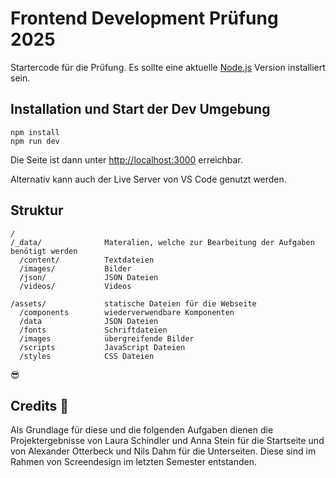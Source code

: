 # Frontend Development Prüfung 2025

Startercode für die Prüfung. Es sollte eine aktuelle [Node.js](https://nodejs.org/en) Version installiert sein.

## Installation und Start der Dev Umgebung

```
npm install
npm run dev
```

Die Seite ist dann unter [http://localhost:3000](http://localhost:3000) erreichbar.

Alternativ kann auch der Live Server von VS Code genutzt werden.

## Struktur

```
/
/_data/              Materalien, welche zur Bearbeitung der Aufgaben benötigt werden
  /content/          Textdateien
  /images/           Bilder
  /json/             JSON Dateien
  /videos/           Videos

/assets/             statische Dateien für die Webseite
  /components        wiederverwendbare Komponenten
  /data              JSON Dateien
  /fonts             Schriftdateien
  /images            übergreifende Bilder
  /scripts           JavaScript Dateien
  /styles            CSS Dateien
```
😎

## Credits 📝
Als Grundlage für diese und die folgenden Aufgaben dienen die Projektergebnisse von Laura Schindler und Anna Stein für die Startseite und von Alexander Otterbeck und Nils Dahm für die Unterseiten. Diese sind im Rahmen von Screendesign im letzten Semester entstanden.